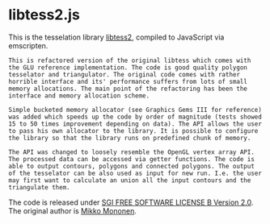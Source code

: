 # libtess2.js

This is the tesselation library [libtess2](https://github.com/memononen/libtess2), compiled to JavaScript via emscripten.

	This is refactored version of the original libtess which comes with the GLU reference implementation. The code is good quality polygon tesselator and triangulator. The original code comes with rather horrible interface and its' performance suffers from lots of small memory allocations. The main point of the refactoring has been the interface and memory allocation scheme.

	Simple bucketed memory allocator (see Graphics Gems III for reference) was added which speeds up the code by order of magnitude (tests showed 15 to 50 times improvement depending on data). The API allows the user to pass his own allocator to the library. It is possible to configure the library so that the library runs on predefined chunk of memory.

	The API was changed to loosely resemble the OpenGL vertex array API. The processed data can be accessed via getter functions. The code is able to output contours, polygons and connected polygons. The output of the tesselator can be also used as input for new run. I.e. the user may first want to calculate an union all the input contours and the triangulate them.
	
The code is released under [SGI FREE SOFTWARE LICENSE B Version 2.0](http://oss.sgi.com/projects/FreeB/). The original author is [Mikko Mononen](mailto:memon@inside.org).


